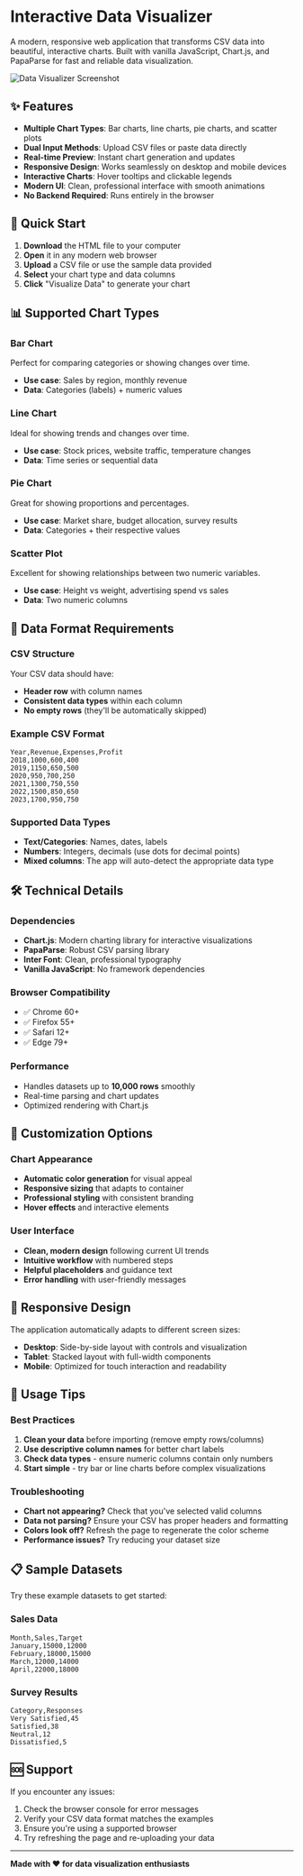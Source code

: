 # Interactive Data Visualizer

A modern, responsive web application that transforms CSV data into beautiful, interactive charts. Built with vanilla JavaScript, Chart.js, and PapaParse for fast and reliable data visualization.

![Data Visualizer Screenshot](https://via.placeholder.com/800x400/4f46e5/ffffff?text=Interactive+Data+Visualizer)

## ✨ Features

- **Multiple Chart Types**: Bar charts, line charts, pie charts, and scatter plots
- **Dual Input Methods**: Upload CSV files or paste data directly
- **Real-time Preview**: Instant chart generation and updates
- **Responsive Design**: Works seamlessly on desktop and mobile devices
- **Interactive Charts**: Hover tooltips and clickable legends
- **Modern UI**: Clean, professional interface with smooth animations
- **No Backend Required**: Runs entirely in the browser

## 🚀 Quick Start

1. **Download** the HTML file to your computer
2. **Open** it in any modern web browser
3. **Upload** a CSV file or use the sample data provided
4. **Select** your chart type and data columns
5. **Click** "Visualize Data" to generate your chart

## 📊 Supported Chart Types

### Bar Chart
Perfect for comparing categories or showing changes over time.
- **Use case**: Sales by region, monthly revenue
- **Data**: Categories (labels) + numeric values

### Line Chart
Ideal for showing trends and changes over time.
- **Use case**: Stock prices, website traffic, temperature changes
- **Data**: Time series or sequential data

### Pie Chart
Great for showing proportions and percentages.
- **Use case**: Market share, budget allocation, survey results
- **Data**: Categories + their respective values

### Scatter Plot
Excellent for showing relationships between two numeric variables.
- **Use case**: Height vs weight, advertising spend vs sales
- **Data**: Two numeric columns

## 📝 Data Format Requirements

### CSV Structure
Your CSV data should have:
- **Header row** with column names
- **Consistent data types** within each column
- **No empty rows** (they'll be automatically skipped)

### Example CSV Format
```csv
Year,Revenue,Expenses,Profit
2018,1000,600,400
2019,1150,650,500
2020,950,700,250
2021,1300,750,550
2022,1500,850,650
2023,1700,950,750
```

### Supported Data Types
- **Text/Categories**: Names, dates, labels
- **Numbers**: Integers, decimals (use dots for decimal points)
- **Mixed columns**: The app will auto-detect the appropriate data type

## 🛠️ Technical Details

### Dependencies
- **Chart.js**: Modern charting library for interactive visualizations
- **PapaParse**: Robust CSV parsing library
- **Inter Font**: Clean, professional typography
- **Vanilla JavaScript**: No framework dependencies

### Browser Compatibility
- ✅ Chrome 60+
- ✅ Firefox 55+
- ✅ Safari 12+
- ✅ Edge 79+

### Performance
- Handles datasets up to **10,000 rows** smoothly
- Real-time parsing and chart updates
- Optimized rendering with Chart.js

## 🎨 Customization Options

### Chart Appearance
- **Automatic color generation** for visual appeal
- **Responsive sizing** that adapts to container
- **Professional styling** with consistent branding
- **Hover effects** and interactive elements

### User Interface
- **Clean, modern design** following current UI trends
- **Intuitive workflow** with numbered steps
- **Helpful placeholders** and guidance text
- **Error handling** with user-friendly messages

## 📱 Responsive Design

The application automatically adapts to different screen sizes:
- **Desktop**: Side-by-side layout with controls and visualization
- **Tablet**: Stacked layout with full-width components
- **Mobile**: Optimized for touch interaction and readability

## 🔧 Usage Tips

### Best Practices
1. **Clean your data** before importing (remove empty rows/columns)
2. **Use descriptive column names** for better chart labels
3. **Check data types** - ensure numeric columns contain only numbers
4. **Start simple** - try bar or line charts before complex visualizations

### Troubleshooting
- **Chart not appearing?** Check that you've selected valid columns
- **Data not parsing?** Ensure your CSV has proper headers and formatting
- **Colors look off?** Refresh the page to regenerate the color scheme
- **Performance issues?** Try reducing your dataset size

## 📋 Sample Datasets

Try these example datasets to get started:

### Sales Data
```csv
Month,Sales,Target
January,15000,12000
February,18000,15000
March,12000,14000
April,22000,18000
```

### Survey Results
```csv
Category,Responses
Very Satisfied,45
Satisfied,38
Neutral,12
Dissatisfied,5
```

## 🆘 Support

If you encounter any issues:
1. Check the browser console for error messages
2. Verify your CSV data format matches the examples
3. Ensure you're using a supported browser
4. Try refreshing the page and re-uploading your data

---

**Made with ❤️ for data visualization enthusiasts**
